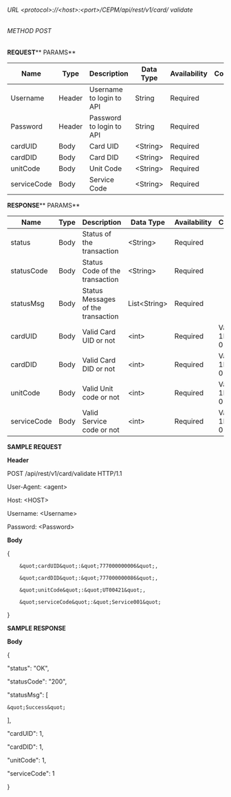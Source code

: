 
###### URL                &lt;protocol&gt;://&lt;host&gt;:&lt;port&gt;/CEPM/api/rest/v1/card/ validate

###### METHOD        POST

**REQUEST**** PARAMS**

| Name | Type | Description | Data Type | Availability | Comment |
| --- | --- | --- | --- | --- | --- |
| Username | Header | Username to login to API | String | Required |   |
| Password | Header | Password to login to API | String | Required |   |
| cardUID | Body | Card UID | &lt;String&gt; | Required |   |
| cardDID | Body | Card DID | &lt;String&gt; | Required |   |
| unitCode | Body | Unit Code | &lt;String&gt; | Required |   |
| serviceCode | Body | Service Code | &lt;String&gt; | Required |   |

**RESPONSE**** PARAMS**

| Name | Type | Description | Data Type | Availability | Comment |
| --- | --- | --- | --- | --- | --- |
| status | Body | Status of the transaction | &lt;String&gt; | Required |   |
| statusCode | Body | Status Code of the transaction | &lt;String&gt; | Required |   |
| statusMsg | Body | Status Messages of the transaction | List&lt;String&gt; | Required |   |
| cardUID | Body | Valid Card UID or not | &lt;int&gt; | Required | Valid - 1Invalid - 0 |
| cardDID  | Body | Valid Card DID or not | &lt;int&gt; | Required | Valid - 1Invalid - 0 |
| unitCode | Body | Valid Unit code or not | &lt;int&gt; | Required | Valid - 1Invalid - 0 |
| serviceCode | Body | Valid Service code or not | &lt;int&gt; | Required | Valid - 1Invalid - 0 |

**SAMPLE REQUEST**

**Header**

POST /api/rest/v1/card/validate HTTP/1.1

User-Agent: &lt;agent&gt;

Host: &lt;HOST&gt;

Username: &lt;Username&gt;

Password: &lt;Password&gt;

**Body**

{

        &quot;cardUID&quot;:&quot;777000000006&quot;,

        &quot;cardDID&quot;:&quot;777000000086&quot;,

        &quot;unitCode&quot;:&quot;UT00421&quot;,

        &quot;serviceCode&quot;:&quot;Service001&quot;

}

**SAMPLE RESPONSE**

**Body**

{

  &quot;status&quot;: &quot;OK&quot;,

  &quot;statusCode&quot;: &quot;200&quot;,

  &quot;statusMsg&quot;: [

    &quot;Success&quot;

  ],

  &quot;cardUID&quot;: 1,

  &quot;cardDID&quot;: 1,

  &quot;unitCode&quot;: 1,

  &quot;serviceCode&quot;: 1

}